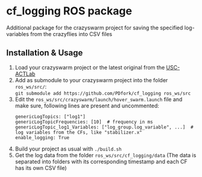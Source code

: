 # cf_logging ROS package

Additional package for the crazyswarm project for saving the specified log-variables from the crazyflies into CSV files

## Installation & Usage
   1. Load your crazyswarm project or the latest original from the [USC-ACTLab](https://github.com/USC-ACTLab/crazyswarm)
   2. Add as submodule to your crazyswarm project into the folder `ros_ws/src/`:  
      `git submodule add https://github.com/PDfork/cf_logging ros_ws/src`
   3. Edit the `ros_ws/src/crazyswarm/launch/hover_swarm.launch` file and make sure, following lines are present and uncommented:  
      ```
      genericLogTopics: ["log1"]  
      genericLogTopicFrequencies: [10]  # frequency in ms
      genericLogTopic_log1_Variables: ["log_group.log_variable", ...]  # log variables from the CFs, like "stabilizer.x"
      enable_logging: True
      ```
   4. Build your project as usual with `./build.sh`
   5. Get the log data from the folder `ros_ws/src/cf_logging/data` (The data is separated into folders with its corresponding timestamp and each CF has its own CSV file)
